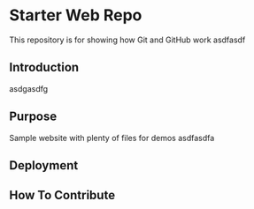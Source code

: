 # Starter Web Repo

This repository is for showing how Git and GitHub work asdfasdf

## Introduction

asdgasdfg

## Purpose

Sample website with plenty of files for demos asdfasdfa

## Deployment

## How To Contribute